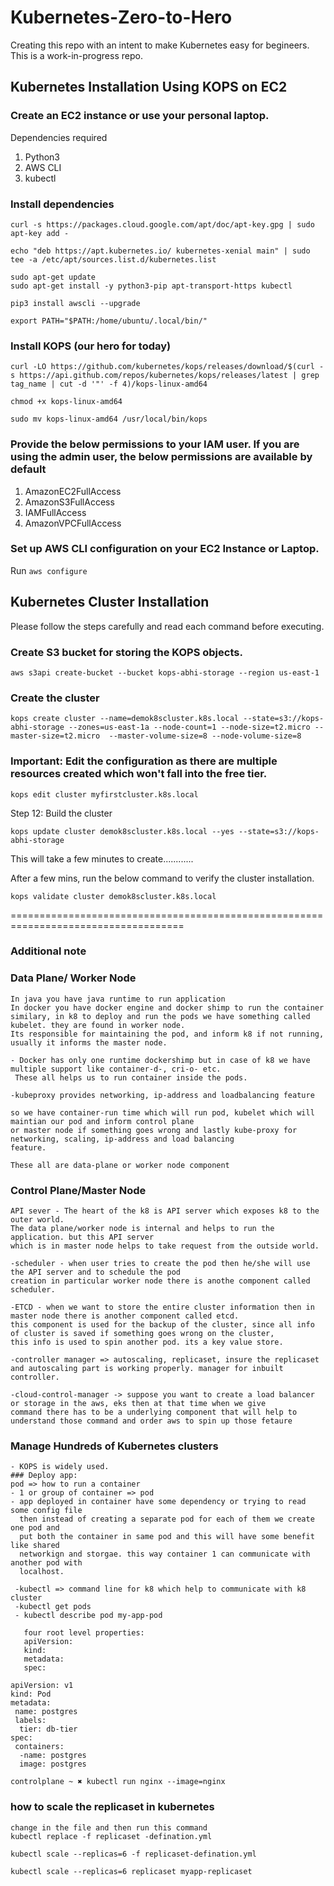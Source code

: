 # Kubernetes-Zero-to-Hero
Creating this repo with an intent to make Kubernetes easy for begineers. This is a work-in-progress repo.

## Kubernetes Installation Using KOPS on EC2

### Create an EC2 instance or use your personal laptop.

Dependencies required 

1. Python3
2. AWS CLI
3. kubectl

###  Install dependencies

```
curl -s https://packages.cloud.google.com/apt/doc/apt-key.gpg | sudo apt-key add -
```

```
echo "deb https://apt.kubernetes.io/ kubernetes-xenial main" | sudo tee -a /etc/apt/sources.list.d/kubernetes.list
```

```
sudo apt-get update
sudo apt-get install -y python3-pip apt-transport-https kubectl
```

```
pip3 install awscli --upgrade
```

```
export PATH="$PATH:/home/ubuntu/.local/bin/"
```

### Install KOPS (our hero for today)

```
curl -LO https://github.com/kubernetes/kops/releases/download/$(curl -s https://api.github.com/repos/kubernetes/kops/releases/latest | grep tag_name | cut -d '"' -f 4)/kops-linux-amd64

chmod +x kops-linux-amd64

sudo mv kops-linux-amd64 /usr/local/bin/kops
```

### Provide the below permissions to your IAM user. If you are using the admin user, the below permissions are available by default

1. AmazonEC2FullAccess
2. AmazonS3FullAccess
3. IAMFullAccess
4. AmazonVPCFullAccess

### Set up AWS CLI configuration on your EC2 Instance or Laptop.

Run `aws configure`

## Kubernetes Cluster Installation 

Please follow the steps carefully and read each command before executing.

### Create S3 bucket for storing the KOPS objects.

```
aws s3api create-bucket --bucket kops-abhi-storage --region us-east-1
```

### Create the cluster 

```
kops create cluster --name=demok8scluster.k8s.local --state=s3://kops-abhi-storage --zones=us-east-1a --node-count=1 --node-size=t2.micro --master-size=t2.micro  --master-volume-size=8 --node-volume-size=8
```

### Important: Edit the configuration as there are multiple resources created which won't fall into the free tier.

```
kops edit cluster myfirstcluster.k8s.local
```

Step 12: Build the cluster

```
kops update cluster demok8scluster.k8s.local --yes --state=s3://kops-abhi-storage
```

This will take a few minutes to create............

After a few mins, run the below command to verify the cluster installation.

```
kops validate cluster demok8scluster.k8s.local
```

====================================================================================

### Additional note 

### Data Plane/ Worker Node
```
In java you have java runtime to run application
In docker you have docker engine and docker shimp to run the container
similary, in k8 to deploy and run the pods we have something called kubelet. they are found in worker node.
Its responsible for maintaining the pod, and inform k8 if not running, usually it informs the master node.

- Docker has only one runtime dockershimp but in case of k8 we have multiple support like container-d-, cri-o- etc.
 These all helps us to run container inside the pods.

-kubeproxy provides networking, ip-address and loadbalancing feature

so we have container-run time which will run pod, kubelet which will maintian our pod and inform control plane
or master node if something goes wrong and lastly kube-proxy for networking, scaling, ip-address and load balancing
feature.

These all are data-plane or worker node component
```
### Control Plane/Master Node

```
API sever - The heart of the k8 is API server which exposes k8 to the outer world.
The data plane/worker node is internal and helps to run the application. but this API server
which is in master node helps to take request from the outside world.

-scheduler - when user tries to create the pod then he/she will use the API server and to schedule the pod
creation in particular worker node there is anothe component called scheduler.

-ETCD - when we want to store the entire cluster information then in master node there is another component called etcd.
this component is used for the backup of the cluster, since all info of cluster is saved if something goes wrong on the cluster,
this info is used to spin another pod. its a key value store.

-controller manager => autoscaling, replicaset, insure the replicaset and autoscaling part is working properly. manager for inbuilt controller.

-cloud-control-manager -> suppose you want to create a load balancer or storage in the aws, eks then at that time when we give
command there has to be a underlying component that will help to understand those command and order aws to spin up those fetaure
```
### Manage Hundreds of Kubernetes clusters
```
- KOPS is widely used.
### Deploy app:
pod => how to run a container
- 1 or group of container => pod
- app deployed in container have some dependency or trying to read some config file
  then instead of creating a separate pod for each of them we create one pod and
  put both the container in same pod and this will have some benefit like shared
  networkign and storgae. this way container 1 can communicate with another pod with
  localhost. 

 -kubectl => command line for k8 which help to communicate with k8 cluster
 -kubectl get pods
 - kubectl describe pod my-app-pod

   four root level properties:
   apiVersion:
   kind:
   metadata:
   spec:
```
```
apiVersion: v1
kind: Pod
metadata:
 name: postgres
 labels: 
  tier: db-tier
spec:
 containers:
  -name: postgres
  image: postgres
```
```
controlplane ~ ✖ kubectl run nginx --image=nginx
```
### how to scale the replicaset in kubernetes
```
change in the file and then run this command
kubectl replace -f replicaset -defination.yml

kubectl scale --replicas=6 -f replicaset-defination.yml

kubectl scale --replicas=6 replicaset myapp-replicaset
```




